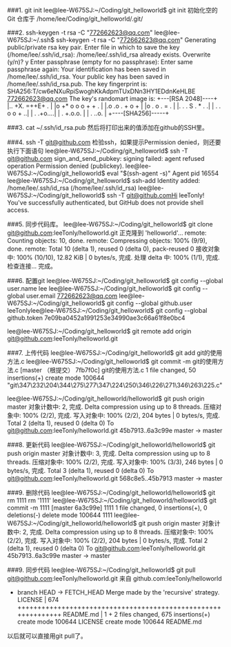 ###1. git init
lee@lee-W675SJ:~/Coding/git_helloworld$ git init
初始化空的 Git 仓库于 /home/lee/Coding/git_helloworld/.git/


###2. ssh-keygen -t rsa -C "772662623@qq.com"
lee@lee-W675SJ:~/.ssh$ ssh-keygen -t rsa -C "772662623@qq.com"
Generating public/private rsa key pair.
Enter file in which to save the key (/home/lee/.ssh/id_rsa): 
/home/lee/.ssh/id_rsa already exists.
Overwrite (y/n)? y
Enter passphrase (empty for no passphrase): 
Enter same passphrase again: 
Your identification has been saved in /home/lee/.ssh/id_rsa.
Your public key has been saved in /home/lee/.ssh/id_rsa.pub.
The key fingerprint is:
SHA256:T/cw6eNXuRpiSwoghKkAdpmTUxDNn3HY1EDdnKeHLBE 772662623@qq.com
The key's randomart image is:
+---[RSA 2048]----+
|.. +X.  =++E+ .  |
|o +* o o o + + . |
|.o .o . +   o +  |
|o .    o   . = . |
|.  . .  S . * . .|
|    . .  o o + ..|
|       .  .+o....|
|        . +.o.o. |
|         . ..o.  |
+----[SHA256]-----+


###3. cat ~/.ssh/id_rsa.pub
然后将打印出来的值添加在github的SSH里。


###4. ssh -T git@github.com
检验ssh，如果提示Permission denied，则还要执行下面语句
lee@lee-W675SJ:~/Coding/git_helloworld$ ssh -T git@github.com
sign_and_send_pubkey: signing failed: agent refused operation
Permission denied (publickey).
lee@lee-W675SJ:~/Coding/git_helloworld$ eval "$(ssh-agent -s)"
Agent pid 16554
lee@lee-W675SJ:~/Coding/git_helloworld$ ssh-add
Identity added: /home/lee/.ssh/id_rsa (/home/lee/.ssh/id_rsa)
lee@lee-W675SJ:~/Coding/git_helloworld$ ssh -T git@github.comHi leeTonly! You've successfully authenticated, but GitHub does not provide shell access.


###5. 同步代码库。
lee@lee-W675SJ:~/Coding/git_helloworld$ git clone git@github.com:leeTonly/helloworld.git
正克隆到 'helloworld'...
remote: Counting objects: 10, done.
remote: Compressing objects: 100% (9/9), done.
remote: Total 10 (delta 1), reused 0 (delta 0), pack-reused 0
接收对象中: 100% (10/10), 12.82 KiB | 0 bytes/s, 完成.
处理 delta 中: 100% (1/1), 完成.
检查连接... 完成。

###6. 配置git
lee@lee-W675SJ:~/Coding/git_helloworld$ git config --global user.name lee
lee@lee-W675SJ:~/Coding/git_helloworld$ git config --global user.email 772662623@qq.com
lee@lee-W675SJ:~/Coding/git_helloworld$ git config --global github.user leeTonlylee@lee-W675SJ:~/Coding/git_helloworld$ git config --global github.token 7e09ba0452a1991253e34990ae3c66a61f8e0bc4

lee@lee-W675SJ:~/Coding/git_helloworld$ git remote add origin git@github.com:leeTonly/helloworld.git


###7. 上传代码
lee@lee-W675SJ:~/Coding/git_helloworld$ git add git的使用方法.c 
lee@lee-W675SJ:~/Coding/git_helloworld$ git commit -m git的使用方法.c 
[master （根提交） 7fb7f0c] git的使用方法.c
 1 file changed, 50 insertions(+)
 create mode 100644 "git\347\232\204\344\275\277\347\224\250\346\226\271\346\263\225.c"

lee@lee-W675SJ:~/Coding/git_helloworld/helloworld$ git push origin master
对象计数中: 2, 完成.
Delta compression using up to 8 threads.
压缩对象中: 100% (2/2), 完成.
写入对象中: 100% (2/2), 204 bytes | 0 bytes/s, 完成.
Total 2 (delta 1), reused 0 (delta 0)
To git@github.com:leeTonly/helloworld.git
   45b7913..6a3c99e  master -> master


###8. 更新代码
lee@lee-W675SJ:~/Coding/git_helloworld/helloworld$ git push origin master
对象计数中: 3, 完成.
Delta compression using up to 8 threads.
压缩对象中: 100% (2/2), 完成.
写入对象中: 100% (3/3), 246 bytes | 0 bytes/s, 完成.
Total 3 (delta 1), reused 0 (delta 0)
To git@github.com:leeTonly/helloworld.git
   568c8e5..45b7913  master -> master


###9. 删除代码
lee@lee-W675SJ:~/Coding/git_helloworld/helloworld$ git rm 1111 
rm '1111'
lee@lee-W675SJ:~/Coding/git_helloworld/helloworld$ git commit -m 1111
[master 6a3c99e] 1111
 1 file changed, 0 insertions(+), 0 deletions(-)
 delete mode 100644 1111
lee@lee-W675SJ:~/Coding/git_helloworld/helloworld$ git push origin master
对象计数中: 2, 完成.
Delta compression using up to 8 threads.
压缩对象中: 100% (2/2), 完成.
写入对象中: 100% (2/2), 204 bytes | 0 bytes/s, 完成.
Total 2 (delta 1), reused 0 (delta 0)
To git@github.com:leeTonly/helloworld.git
   45b7913..6a3c99e  master -> master


###9. 同步代码
lee@lee-W675SJ:~/Coding/git_helloworld$ git pull git@github.com:leeTonly/helloworld.git
来自 github.com:leeTonly/helloworld
 * branch            HEAD       -> FETCH_HEAD
Merge made by the 'recursive' strategy.
 LICENSE   | 674 ++++++++++++++++++++++++++++++++++++++++++++++++++++++++++++++
 README.md |   1 +
 2 files changed, 675 insertions(+)
 create mode 100644 LICENSE
 create mode 100644 README.md

以后就可以直接用git pull了。





